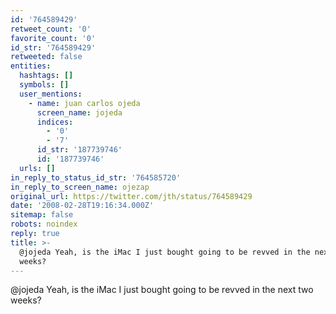 ```yaml
---
id: '764589429'
retweet_count: '0'
favorite_count: '0'
id_str: '764589429'
retweeted: false
entities:
  hashtags: []
  symbols: []
  user_mentions:
    - name: juan carlos ojeda
      screen_name: jojeda
      indices:
        - '0'
        - '7'
      id_str: '187739746'
      id: '187739746'
  urls: []
in_reply_to_status_id_str: '764585720'
in_reply_to_screen_name: ojezap
original_url: https://twitter.com/jth/status/764589429
date: '2008-02-28T19:16:34.000Z'
sitemap: false
robots: noindex
reply: true
title: >-
  @jojeda Yeah, is the iMac I just bought going to be revved in the next two
  weeks?
---
```


@jojeda Yeah, is the iMac I just bought going to be revved in the next two weeks?